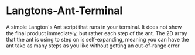 # Langtons-Ant-Terminal
A simple Langton's Ant script that runs in your terminal. It does not show the final product immediately, but rather each step of the ant. The 2D array that the ant is using to step on is self-expanding, meaning you can have the ant take as many steps as you like without getting an out-of-range error
